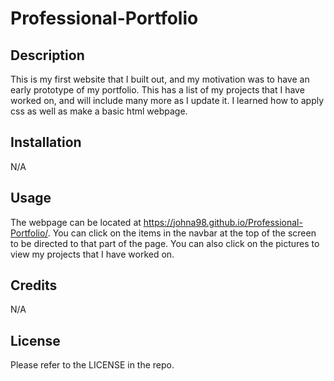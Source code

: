 # Professional-Portfolio

## Description

This is my first website that I built out, and my motivation was to have an early prototype of my portfolio. This has a list of my projects that I have worked on, and will include many more as I update it. I learned how to apply css as well as make a basic html webpage.

## Installation

N/A

## Usage

The webpage can be located at https://johna98.github.io/Professional-Portfolio/. You can click on the items in the navbar at the top of the screen to be directed to that part of the page. You can also click on the pictures to view my projects that I have worked on.

## Credits

N/A

## License

Please refer to the LICENSE in the repo.